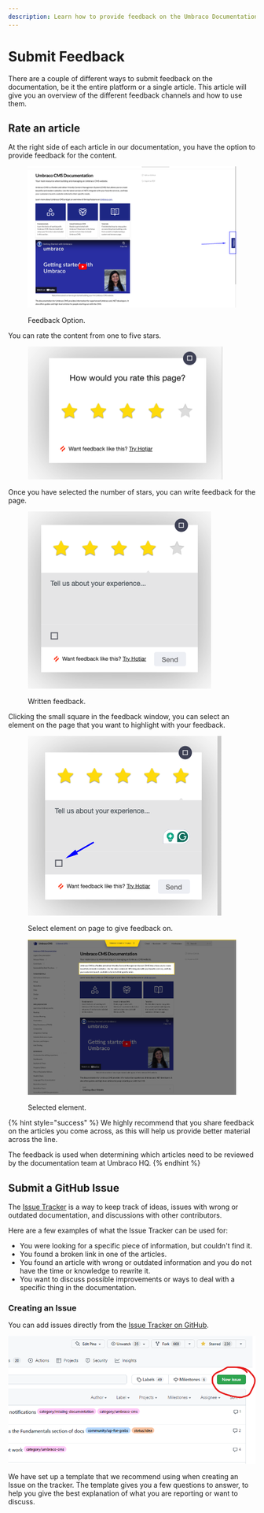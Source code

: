 ```yaml
---
description: Learn how to provide feedback on the Umbraco Documentation.
---
```


# Submit Feedback

There are a couple of different ways to submit feedback on the documentation, be it the entire platform or a single article. This article will give you an overview of the different feedback channels and how to use them.

## Rate an article

At the right side of each article in our documentation, you have the option to provide feedback for the content.

<div align="left">

<figure><img src="../.gitbook/assets/image (1).png" alt=""><figcaption><p>Feedback Option.</p></figcaption></figure>

</div>

You can rate the content from one to five stars.

<div align="left">

<figure><img src="../.gitbook/assets/image (4).png" alt=""><figcaption></figcaption></figure>

</div>

Once you have selected the number of stars, you can write feedback for the page.

<div align="left">

<figure><img src="../.gitbook/assets/image (5).png" alt="Written Feedback."><figcaption><p>Written feedback.</p></figcaption></figure>

</div>

&#x20;Clicking the small square in the feedback window, you can select an element on the page that you want to highlight with your feedback.

<div align="left">

<figure><img src="../.gitbook/assets/image (7).png" alt="Select element on page to give feedback on."><figcaption><p>Select element on page to give feedback on.</p></figcaption></figure>

</div>

<figure><img src="../.gitbook/assets/image (8).png" alt="Selected element."><figcaption><p>Selected element.</p></figcaption></figure>

{% hint style="success" %}
We highly recommend that you share feedback on the articles you come across, as this will help us provide better material across the line.

The feedback is used when determining which articles need to be reviewed by the documentation team at Umbraco HQ.
{% endhint %}

## Submit a GitHub Issue

The [Issue Tracker](https://github.com/umbraco/UmbracoDocs/issues) is a way to keep track of ideas, issues with wrong or outdated documentation, and discussions with other contributors.

Here are a few examples of what the Issue Tracker can be used for:

* You were looking for a specific piece of information, but couldn't find it.
* You found a broken link in one of the articles.
* You found an article with wrong or outdated information and you do not have the time or knowledge to rewrite it.
* You want to discuss possible improvements or ways to deal with a specific thing in the documentation.

### Creating an Issue

You can add issues directly from the [Issue Tracker on GitHub](https://github.com/umbraco/UmbracoDocs/issues).

![New issue on GitHub](images/new-issue-new.png)

We have set up a template that we recommend using when creating an Issue on the tracker. The template gives you a few questions to answer, to help you give the best explanation of what you are reporting or want to discuss.
